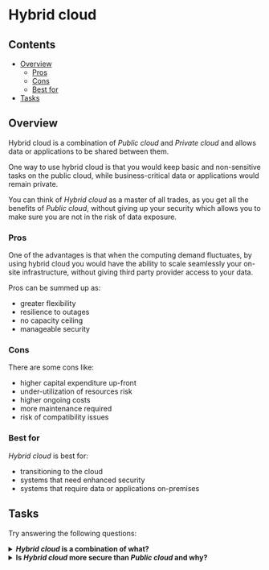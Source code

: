 # Hybrid cloud

<!--TOC_START-->
## Contents
- [Overview](#overview)
	- [Pros](#pros)
	- [Cons](#cons)
	- [Best for](#best-for)
- [Tasks](#tasks)

<!--TOC_END-->
## Overview

Hybrid cloud is a combination of *Public cloud* and *Private cloud* and allows data or applications to be shared between them.

One way to use hybrid cloud is that you would keep basic and non-sensitive tasks on the public cloud, while business-critical data or applications would remain private.

You can think of *Hybrid cloud* as a master of all trades, as you get all the benefits of *Public cloud*, without giving up your security which allows you to make sure you are not in the risk of data exposure.

### Pros

One of the advantages is that when the computing demand fluctuates, by using hybrid cloud you would have the ability to scale seamlessly your on-site infrastructure, without giving third party provider access to your data. 

Pros can be summed up as:
- greater flexibility
- resilience to outages
- no capacity ceiling
- manageable security

### Cons

There are some cons like:
- higher capital expenditure up-front
- under-utilization of resources risk
- higher ongoing costs
- more maintenance required
- risk of compatibility issues

### Best for

*Hybrid cloud* is best for:
- transitioning to the cloud
- systems that need enhanced security
- systems that require data or applications on-premises

## Tasks

Try answering the following questions:

<details>

<summary><b><i>Hybrid cloud</i> is a combination of what?</b></summary>

Public and Private cloud services

</details>

<details>

<summary><b>Is <i>Hybrid cloud</i> more secure than <i>Public cloud</i> and why?</b></summary>

Yes, it's more secure than *Public cloud*.

Reason being the ability to have on-premises architecture and enforcing your company security policies, rather than having to work with the third party provider rules.

</details>
